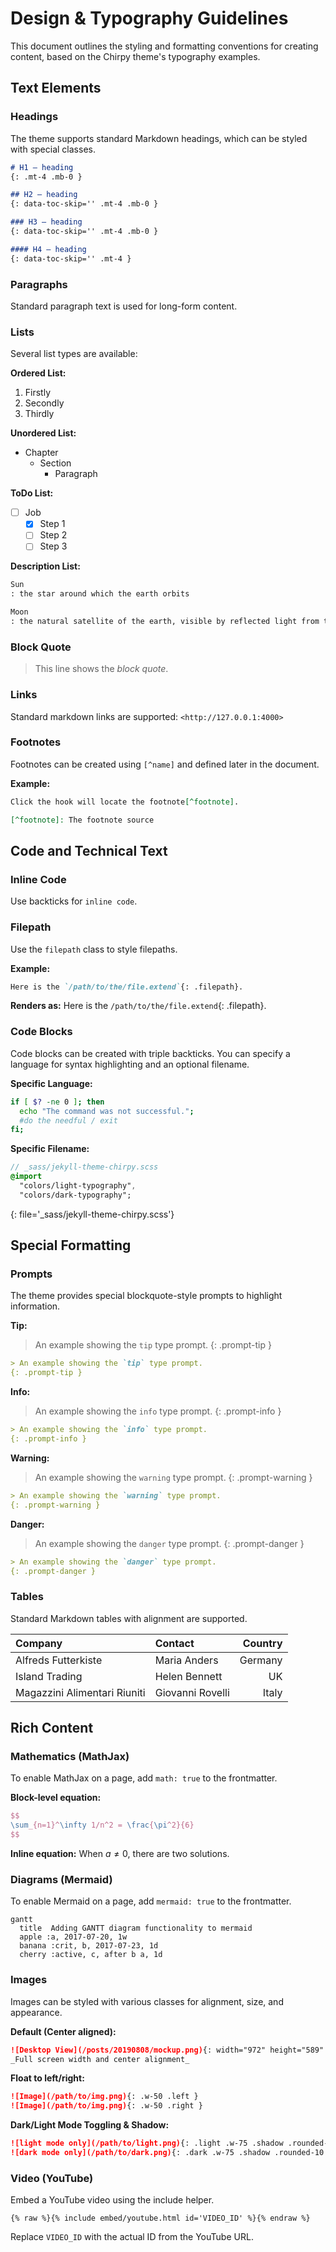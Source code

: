 # Design & Typography Guidelines

This document outlines the styling and formatting conventions for creating content, based on the Chirpy theme's typography examples.

## Text Elements

### Headings

The theme supports standard Markdown headings, which can be styled with special classes.

```markdown
# H1 — heading
{: .mt-4 .mb-0 }

## H2 — heading
{: data-toc-skip='' .mt-4 .mb-0 }

### H3 — heading
{: data-toc-skip='' .mt-4 .mb-0 }

#### H4 — heading
{: data-toc-skip='' .mt-4 }
```

### Paragraphs

Standard paragraph text is used for long-form content.

### Lists

Several list types are available:

**Ordered List:**
1.  Firstly
2.  Secondly
3.  Thirdly

**Unordered List:**
*   Chapter
    *   Section
        *   Paragraph

**ToDo List:**
- [ ] Job
  - [x] Step 1
  - [ ] Step 2
  - [ ] Step 3

**Description List:**
```markdown
Sun
: the star around which the earth orbits

Moon
: the natural satellite of the earth, visible by reflected light from the sun
```

### Block Quote

> This line shows the _block quote_.

### Links

Standard markdown links are supported: `<http://127.0.0.1:4000>`

### Footnotes

Footnotes can be created using `[^name]` and defined later in the document.

**Example:**
```markdown
Click the hook will locate the footnote[^footnote].

[^footnote]: The footnote source
```

## Code and Technical Text

### Inline Code

Use backticks for `inline code`.

### Filepath

Use the `filepath` class to style filepaths.

**Example:**
```markdown
Here is the `/path/to/the/file.extend`{: .filepath}.
```
**Renders as:**
Here is the `/path/to/the/file.extend`{: .filepath}.

### Code Blocks

Code blocks can be created with triple backticks. You can specify a language for syntax highlighting and an optional filename.

**Specific Language:**
```bash
if [ $? -ne 0 ]; then
  echo "The command was not successful.";
  #do the needful / exit
fi;
```

**Specific Filename:**
```sass
// _sass/jekyll-theme-chirpy.scss
@import
  "colors/light-typography",
  "colors/dark-typography";
```
{: file='_sass/jekyll-theme-chirpy.scss'}

## Special Formatting

### Prompts

The theme provides special blockquote-style prompts to highlight information.

**Tip:**
> An example showing the `tip` type prompt.
{: .prompt-tip }
```markdown
> An example showing the `tip` type prompt.
{: .prompt-tip }
```

**Info:**
> An example showing the `info` type prompt.
{: .prompt-info }
```markdown
> An example showing the `info` type prompt.
{: .prompt-info }
```

**Warning:**
> An example showing the `warning` type prompt.
{: .prompt-warning }
```markdown
> An example showing the `warning` type prompt.
{: .prompt-warning }
```

**Danger:**
> An example showing the `danger` type prompt.
{: .prompt-danger }
```markdown
> An example showing the `danger` type prompt.
{: .prompt-danger }
```

### Tables

Standard Markdown tables with alignment are supported.

| Company                      | Contact          | Country |
| :--------------------------- | :--------------- | ------: |
| Alfreds Futterkiste          | Maria Anders     | Germany |
| Island Trading               | Helen Bennett    |      UK |
| Magazzini Alimentari Riuniti | Giovanni Rovelli |   Italy |

## Rich Content

### Mathematics (MathJax)

To enable MathJax on a page, add `math: true` to the frontmatter.

**Block-level equation:**
```latex
$$
\sum_{n=1}^\infty 1/n^2 = \frac{\pi^2}{6}
$$
```

**Inline equation:**
When $a \ne 0$, there are two solutions.

### Diagrams (Mermaid)

To enable Mermaid on a page, add `mermaid: true` to the frontmatter.

```mermaid
gantt
  title  Adding GANTT diagram functionality to mermaid
  apple :a, 2017-07-20, 1w
  banana :crit, b, 2017-07-23, 1d
  cherry :active, c, after b a, 1d
```

### Images

Images can be styled with various classes for alignment, size, and appearance.

**Default (Center aligned):**
```markdown
![Desktop View](/posts/20190808/mockup.png){: width="972" height="589" }
_Full screen width and center alignment_
```

**Float to left/right:**
```markdown
![Image](/path/to/img.png){: .w-50 .left }
![Image](/path/to/img.png){: .w-50 .right }
```

**Dark/Light Mode Toggling & Shadow:**
```markdown
![light mode only](/path/to/light.png){: .light .w-75 .shadow .rounded-10 }
![dark mode only](/path/to/dark.png){: .dark .w-75 .shadow .rounded-10 }
```

### Video (YouTube)

Embed a YouTube video using the include helper.

```liquid
{% raw %}{% include embed/youtube.html id='VIDEO_ID' %}{% endraw %}
```
Replace `VIDEO_ID` with the actual ID from the YouTube URL.
